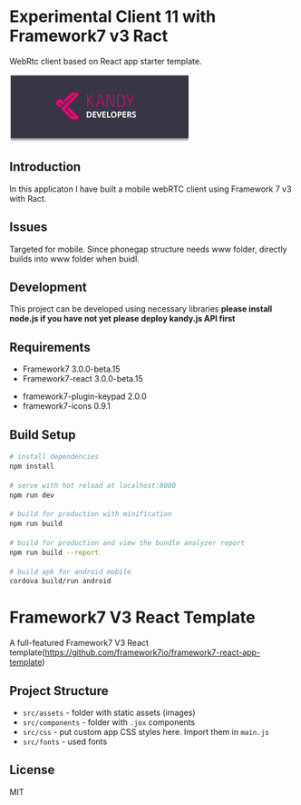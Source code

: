 # Experimental Client 11 with Framework7 v3 Ract
WebRtc client based on React app starter template. 

<p>
<img src="src/assets/kandylogo.png"/>
</p>

## Introduction
In this applicaton I have built a mobile webRTC client using Framework 7 v3 with Ract.


## Issues
Targeted for mobile. Since phonegap structure needs www folder, directly builds into www folder when buidl.

## Development
This project can be developed using necessary libraries
**please install node.js if you have not yet**
**please deploy kandy.js API first**

## Requirements

+ Framework7 3.0.0-beta.15
+ Framework7-react 3.0.0-beta.15

* framework7-plugin-keypad 2.0.0
* framework7-icons 0.9.1

## Build Setup

``` bash
# install dependencies
npm install

# serve with hot reload at localhost:8080
npm run dev

# build for production with minification
npm run build

# build for production and view the bundle analyzer report
npm run build --report

# build apk for android mobile
cordova build/run android
```

# Framework7 V3 React Template

A full-featured Framework7 V3 React template(https://github.com/framework7io/framework7-react-app-template)


## Project Structure

* `src/assets` - folder with static assets (images)
* `src/components` - folder with `.jox` components
* `src/css` - put custom app CSS styles here. Import them in `main.js`
* `src/fonts` - used fonts
## License
MIT
